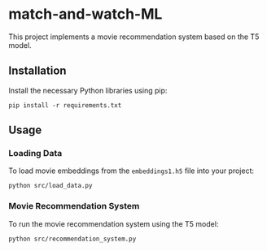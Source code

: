 # match-and-watch-ML
This project implements a movie recommendation system based on the T5 model.

## Installation

Install the necessary Python libraries using pip:
  ```
  pip install -r requirements.txt
  ```
## Usage

### Loading Data

To load movie embeddings from the `embeddings1.h5` file into your project:

  ```
  python src/load_data.py
  ```
### Movie Recommendation System

To run the movie recommendation system using the T5 model:

  ```
  python src/recommendation_system.py
  ```

